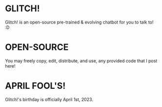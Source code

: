 # GLITCH!
Glitch! is an open-source pre-trained &amp; evolving chatbot for you to talk to! :D


# OPEN-SOURCE

You may freely copy, edit, distribute, and use, any provided code that I post here!

# APRIL FOOL'S!

Glitch!'s birthday is officially April 1st, 2023. 
